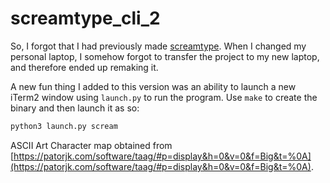 # screamtype_cli_2

So, I forgot that I had previously made [screamtype](https://github.com/adivarshnei/screamtype-cli/). When I changed my personal laptop, I somehow forgot to transfer the project to my new laptop, and therefore ended up remaking it.

A new fun thing I added to this version was an ability to launch a new iTerm2 window using `launch.py` to run the program. Use `make` to create the binary and then launch it as so:

```zsh
python3 launch.py scream
```

ASCII Art Character map obtained from [https://patorjk.com/software/taag/#p=display&h=0&v=0&f=Big&t=%0A](https://patorjk.com/software/taag/#p=display&h=0&v=0&f=Big&t=%0A).
